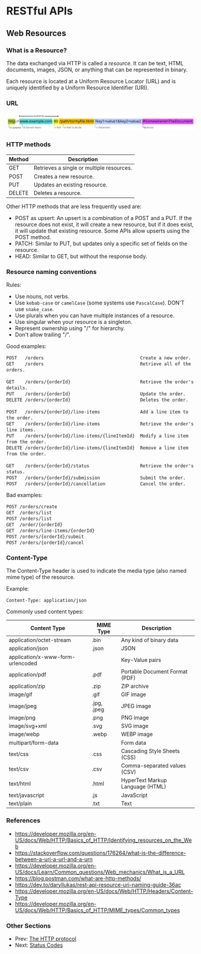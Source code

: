 # RESTful APIs

## Web Resources

### What is a Resource?

The data exchanged via HTTP is called a _resource_. It can be text, HTML documents, images, JSON, or anything that can be represented in binary.

Each resource is located at a Uniform Resource Locator (URL) and is uniquely identified by a Uniform Resource Identifier (URI).

### URL

![URL format](url-format.png)

### HTTP methods

| Method | Description                               |
| ------ | ----------------------------------------- |
| GET    | Retrieves a single or multiple resources. |
| POST   | Creates a new resource.                   |
| PUT    | Updates an existing resource.             |
| DELETE | Deletes a resource.                       |

Other HTTP methods that are less frequently used are:

- POST as upsert: An upsert is a combination of a POST and a PUT. If the resource does not exist, it will create a new resource, but if it does exist, it will update that existing resource. Some APIs allow upserts using the POST method.
- PATCH: Similar to PUT, but updates only a specific set of fields on the resource.
- HEAD: Similar to GET, but without the response body.

### Resource naming conventions

Rules:

- Use nouns, not verbs.
- Use `kebab-case` or `camelCase` (some systems use `PascalCase`). DON'T use `snake_case`.
- Use plurals when you can have multiple instances of a resource.
- Use singular when your resource is a singleton.
- Represent ownership using "/" for hierarchy.
- Don't allow trailing "/".

Good examples:

```text
POST   /orders                                    Create a new order.
GET    /orders                                    Retrieve all of the orders.

GET    /orders/{orderId}                          Retrieve the order's details.
PUT    /orders/{orderId}                          Update the order.
DELETE /orders/{orderId}                          Deletes the order.

POST   /orders/{orderId}/line-items               Add a line item to the order.
GET    /orders/{orderId}/line-items               Retrieve the order's line items.
PUT    /orders/{orderId}/line-items/{lineItemId}  Modify a line item from the order.
DELETE /orders/{orderId}/line-items/{lineItemId}  Remove a line item from the order.

GET    /orders/{orderId}/status                   Retrieve the order's status.
POST   /orders/{orderId}/submission               Submit the order.
POST   /orders/{orderId}/cancellation             Cancel the order.
```

Bad examples:

```text
POST /orders/create
GET  /orders/list
POST /orders/list
GET  /order/{orderId}
GET  /orders/line-items/{orderId}
POST /orders/{orderId}/submit
POST /orders/{orderId}/cancel
```

### Content-Type

The Content-Type header is used to indicate the media type (also named mime type) of the resource.

Example:

```text
Content-Type: application/json
```

Commonly used content types:

| Content Type                      | MIME Type   | Description                      |
| --------------------------------- | ----------- | -------------------------------- |
| application/octet-stream          | .bin        | Any kind of binary data          |
| application/json                  | .json       | JSON                             |
| application/x-www-form-urlencoded |             | Key-Value pairs                  |
| application/pdf                   | .pdf        | Portable Document Format (PDF)   |
| application/zip                   | .zip        | ZIP archive                      |
| image/gif                         | .gif        | GIF image                        |
| image/jpeg                        | .jpg, .jpeg | JPEG image                       |
| image/png                         | .png        | PNG image                        |
| image/svg+xml                     | .svg        | SVG image                        |
| image/webp                        | .webp       | WEBP image                       |
| multipart/form-data               |             | Form data                        |
| text/css                          | .css        | Cascading Style Sheets (CSS)     |
| text/csv                          | .csv        | Comma-separated values (CSV)     |
| text/html                         | .html       | HyperText Markup Language (HTML) |
| text/javascript                   | .js         | JavaScript                       |
| text/plain                        | .txt        | Text                             |

### References

- <https://developer.mozilla.org/en-US/docs/Web/HTTP/Basics_of_HTTP/Identifying_resources_on_the_Web>
- <https://stackoverflow.com/questions/176264/what-is-the-difference-between-a-uri-a-url-and-a-urn>
- <https://developer.mozilla.org/en-US/docs/Learn/Common_questions/Web_mechanics/What_is_a_URL>
- <https://blog.postman.com/what-are-http-methods/>
- <https://dev.to/daryllukas/rest-api-resource-uri-naming-guide-36ac>
- <https://developer.mozilla.org/en-US/docs/Web/HTTP/Headers/Content-Type>
- <https://developer.mozilla.org/en-US/docs/Web/HTTP/Basics_of_HTTP/MIME_types/Common_types>

### Other Sections

- Prev: [The HTTP protocol](./01%20RESTful%20APIs%20-%2002%20The%20HTTP%20protocol.md)
- Next: [Status Codes](./01%20RESTful%20APIs%20-%2004%20Status%20Codes.md)
